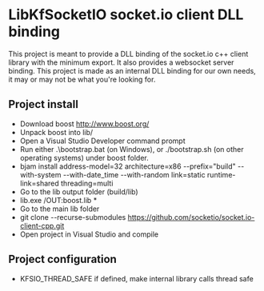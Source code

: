 # LibKfSocketIO socket.io client DLL binding

This project is meant to provide a DLL binding of the socket.io c++ client library with the minimum export.
It also provides a websocket server binding.
This project is made as an internal DLL binding for our own needs, it may or may not be what you're looking for.

## Project install

* Download boost http://www.boost.org/
* Unpack boost into lib/
* Open a Visual Studio Developer command prompt
* Run either .\bootstrap.bat (on Windows), or ./bootstrap.sh (on other operating systems) under boost folder.
* bjam install address-model=32 architecture=x86 --prefix="build" --with-system --with-date_time --with-random link=static runtime-link=shared threading=multi
* Go to the lib output folder (build/lib)
* lib.exe /OUT:boost.lib *
* Go to the main lib folder
* git clone --recurse-submodules https://github.com/socketio/socket.io-client-cpp.git
* Open project in Visual Studio and compile

## Project configuration

* KFSIO_THREAD_SAFE if defined, make internal library calls thread safe